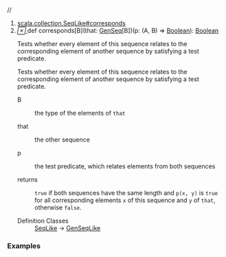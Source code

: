 //
<ol>
<li><a href="https://www.scala-lang.org/api/2.12.3/scala/collection/mutable/ArrayBuffer.html#corresponds[B](that:scala.collection.GenSeq[B])(p:(A,B)=>Boolean):Boolean">scala.collection.SeqLike#corresponds</a></li>
<li name="scala.collection.SeqLike#corresponds" visbl="pub" class="indented0 " data-isabs="false" fullcomment="yes" group="Ungrouped"> <a id="corresponds[B](that:scala.collection.GenSeq[B])(p:(A,B)=>Boolean):Boolean"></a><a id="corresponds[B](GenSeq[B])((A,B)⇒Boolean):Boolean"></a> <span class="permalink"> <a href="../../../scala/collection/mutable/ArrayBuffer.html#corresponds[B](that:scala.collection.GenSeq[B])(p:(A,B)=>Boolean):Boolean" title="Permalink"> <i class="material-icons"></i> </a> </span> <span class="modifier_kind"> <span class="modifier"></span> <span class="kind">def</span> </span> <span class="symbol"> <span class="name">corresponds</span><span class="tparams">[<span name="B">B</span>]</span><span class="params">(<span name="that">that: <a href="../GenSeq.html" class="extype" name="scala.collection.GenSeq">GenSeq</a>[<span class="extype" name="scala.collection.SeqLike.corresponds.B">B</span>]</span>)</span><span class="params">(<span name="p">p: (<span class="extype" name="scala.collection.mutable.ArrayBuffer.A">A</span>, <span class="extype" name="scala.collection.SeqLike.corresponds.B">B</span>) ⇒ <a href="../../Boolean.html" class="extype" name="scala.Boolean">Boolean</a></span>)</span><span class="result">: <a href="../../Boolean.html" class="extype" name="scala.Boolean">Boolean</a></span> </span> <p class="shortcomment cmt">Tests whether every element of this sequence relates to the corresponding element of another sequence by satisfying a test predicate.</p>
 <div class="fullcomment">
  <div class="comment cmt">
   <p>Tests whether every element of this sequence relates to the corresponding element of another sequence by satisfying a test predicate. </p>
  </div>
  <dl class="paramcmts block">
   <dt class="tparam">
    B
   </dt>
   <dd class="cmt">
    <p>the type of the elements of <code>that</code></p>
   </dd>
   <dt class="param">
    that
   </dt>
   <dd class="cmt">
    <p>the other sequence</p>
   </dd>
   <dt class="param">
    p
   </dt>
   <dd class="cmt">
    <p>the test predicate, which relates elements from both sequences</p>
   </dd>
   <dt>
    returns
   </dt>
   <dd class="cmt">
    <p><code>true</code> if both sequences have the same length and <code>p(x, y)</code> is <code>true</code> for all corresponding elements <code>x</code> of this sequence and <code>y</code> of <code>that</code>, otherwise <code>false</code>.</p>
   </dd>
  </dl>
  <dl class="attributes block"> 
   <dt>
    Definition Classes
   </dt>
   <dd>
    <a href="../SeqLike.html" class="extype" name="scala.collection.SeqLike">SeqLike</a> → 
    <a href="../GenSeqLike.html" class="extype" name="scala.collection.GenSeqLike">GenSeqLike</a>
   </dd>
  </dl>
 </div> </li>
        </ol>


### Examples















